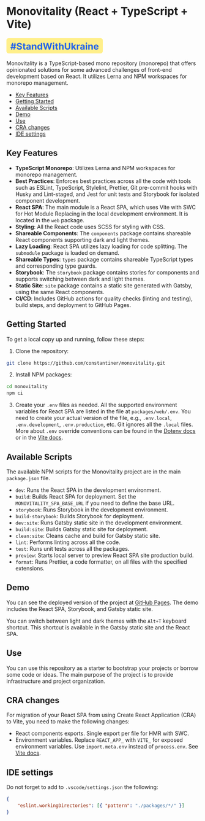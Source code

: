 # Monovitality (React + TypeScript + Vite)<!-- omit in toc -->

[![Stand With Ukraine](https://raw.githubusercontent.com/vshymanskyy/StandWithUkraine/main/badges/StandWithUkraine.svg)](https://stand-with-ukraine.pp.ua)

Monovitality is a TypeScript-based mono repository (monorepo) that offers opinionated solutions for some advanced challenges of front-end development based on React. It utilizes Lerna and NPM workspaces for monorepo management.

- [Key Features](#key-features)
- [Getting Started](#getting-started)
- [Available Scripts](#available-scripts)
- [Demo](#demo)
- [Use](#use)
- [CRA changes](#cra-changes)
- [IDE settings](#ide-settings)

## Key Features

- **TypeScript Monorepo**: Utilizes Lerna and NPM workspaces for monorepo management.
- **Best Practices**: Enforces best practices across all the code with tools such as ESLint, TypeScript, Stylelint, Prettier, Git pre-commit hooks with Husky and Lint-staged, and Jest for unit tests and Storybook for isolated component development.
- **React SPA**: The main module is a React SPA, which uses Vite with SWC for Hot Module Replacing in the local development environment. It is located in the `web` package.
- **Styling**: All the React code uses SCSS for styling with CSS.
- **Shareable Components**: The `components` package contains shareable React components supporting dark and light themes.
- **Lazy Loading**: React SPA utilizes lazy loading for code splitting. The `submodule` package is loaded on demand.
- **Shareable Types**: `types` package contains shareable TypeScript types and corresponding type guards.
- **Storybook**: The `storybook` package contains stories for components and supports switching between dark and light themes.
- **Static Site**: `site` package contains a static site generated with Gatsby, using the same React components.
- **CI/CD**: Includes GitHub actions for quality checks (linting and testing), build steps, and deployment to GitHub Pages.

## Getting Started

To get a local copy up and running, follow these steps:

1. Clone the repository:

```bash
git clone https://github.com/constantiner/monovitality.git
```

2. Install NPM packages:

```bash
cd monovitality
npm ci
```

3. Create your `.env` files as needed. All the supported environment variables for React SPA are listed in the file at `packages/web/.env`. You need to create your actual version of the file, e.g., `.env.local`, `.env.development`, `.env.production`, etc. Git ignores all the `.local` files. More about `.env` override conventions can be found in the [Dotenv docs](https://github.com/bkeepers/dotenv) or in the [Vite docs](https://vitejs.dev/guide/env-and-mode.html#env-files).

## Available Scripts

The available NPM scripts for the Monovitality project are in the main `package.json` file.

- `dev`: Runs the React SPA in the development environment.
- `build`: Builds React SPA for deployment. Set the `MONOVITALITY_SPA_BASE_URL` if you need to define the base URL.
- `storybook`: Runs Storybook in the development environment.
- `build-storybook`: Builds Storybook for deployment.
- `dev:site`: Runs Gatsby static site in the development environment.
- `build:site`: Builds Gatsby static site for deployment.
- `clean:site`: Cleans cache and build for Gatsby static site.
- `lint`: Performs linting across all the code.
- `test`: Runs unit tests across all the packages.
- `preview`: Starts local server to preview React SPA site production build.
- `format`: Runs Prettier, a code formatter, on all files with the specified extensions.

## Demo

You can see the deployed version of the project at [GitHub Pages](https://constantiner.github.io/monovitality/). The demo includes the React SPA, Storybook, and Gatsby static site.

You can switch between light and dark themes with the `Alt+T` keyboard shortcut. This shortcut is available in the Gatsby static site and the React SPA.

## Use

You can use this repository as a starter to bootstrap your projects or borrow some code or ideas. The main purpose of the project is to provide infrastructure and project organization.

## CRA changes

For migration of your React SPA from using Create React Application (CRA) to Vite, you need to make the following changes:

- React components exports. Single export per file for HMR with SWC.
- Environment variables. Replace `REACT_APP_` with `VITE_` for exposed environment variables. Use `import.meta.env` instead of `process.env`. See [Vite docs](https://vitejs.dev/guide/env-and-mode.html#env-variables).

## IDE settings

Do not forget to add to `.vscode/settings.json` the following:

```json
{
    "eslint.workingDirectories": [{ "pattern": "./packages/*/" }]
}
```
